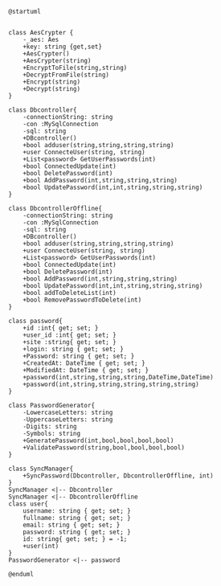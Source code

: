﻿````plantuml
@startuml


class AesCrypter {
    -_aes: Aes
    +key: string {get,set}
    +AesCrypter()
    +AesCrypter(string)
    +EncryptToFile(string,string)
    +DecryptFromFile(string)
    +Encrypt(string)
    +Decrypt(string)
}

class Dbcontroller{
    -connectionString: string
    -con :MySqlConnection
    -sql: string
    +DBcontroller()
    +bool adduser(string,string,string,string)
    +user ConnecteUser(string, string)
    +List<password> GetUserPasswords(int)
    +bool ConnectedUpdate(int)
    +bool DeletePassword(int)
    +bool AddPassword(int,string,string,string)
    +bool UpdatePassword(int,int,string,string,string)   
}

class DbcontrollerOffline{
    -connectionString: string
    -con :MySqlConnection
    -sql: string
    +DBcontroller()
    +bool adduser(string,string,string,string)
    +user ConnecteUser(string, string)
    +List<password> GetUserPasswords(int)
    +bool ConnectedUpdate(int)
    +bool DeletePassword(int)
    +bool AddPassword(int,string,string,string)
    +bool UpdatePassword(int,int,string,string,string)
    +bool addToDeleteList(int)
    +bool RemovePasswordToDelete(int)
}

class password{
    +id :int{ get; set; }
    +user_id :int{ get; set; }
    +site :string{ get; set; }
    +login: string { get; set; }
    +Password: string { get; set; }
    +CreatedAt: DateTime { get; set; }
    +ModifiedAt: DateTime { get; set; }
    +password(int,string,string,string,DateTime,DateTime)
    +password(int,string,string,string,string,string)
}

class PasswordGenerator{
    -LowercaseLetters: string
    -UppercaseLetters: string
    -Digits: string
    -Symbols: string 
    +GeneratePassword(int,bool,bool,bool,bool)
    +ValidatePassword(string,bool,bool,bool,bool)
}

class SyncManager{
    +SyncPassword(Dbcontroller, DbcontrollerOffline, int)
}
SyncManager <|-- Dbcontroller
SyncManager <|-- DbcontrollerOffline
class user{
    username: string { get; set; }
    fullname: string { get; set; }
    email: string { get; set; }
    password: string { get; set; }
    id: string{ get; set; } = -1;
    +user(int)
}
PasswordGenerator <|-- password

@enduml
````